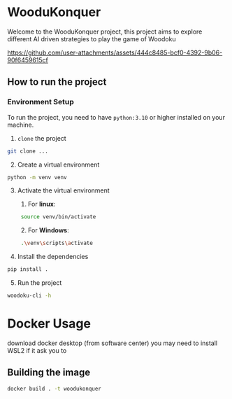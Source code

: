 # WooduKonquer

Welcome to the WooduKonquer project, this project aims to explore different AI driven strategies to 
play the game of Woodoku

https://github.com/user-attachments/assets/444c8485-bcf0-4392-9b06-90f6459615cf



## How to run the project

### Environment Setup
To run the project, you need to have `python:3.10` or higher installed on your machine.
1. `clone` the project
```bash
git clone ...
```
2. Create a virtual environment
```bash
python -m venv venv
```
3. Activate the virtual environment 
   1. For **linux**:
   ```bash
    source venv/bin/activate
    ```
   2. For **Windows**:
   ```bash
    .\venv\scripts\activate
    ```

4. Install the dependencies
```bash
pip install .
```
5. Run the project
```bash
woodoku-cli -h
```





# Docker Usage
download docker desktop (from software center)
you may need to install WSL2 if it ask you to

## Building the image 
```bash
docker build . -t woodukonquer
```
